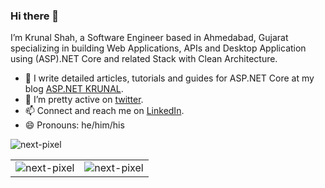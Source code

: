 ### Hi there 👋

I’m Krunal Shah, a Software Engineer based in Ahmedabad, Gujarat specializing in building Web Applications, APIs and Desktop Application using (ASP).NET Core and related Stack with Clean Architecture.

- 🌱 I write detailed articles, tutorials and guides for ASP.NET Core at my blog [ASP.NET KRUNAL](https://aspdotnetkrunal.blogspot.com/).
- 🤔 I’m pretty active on [twitter](https://twitter.com/shahkrunal258).
- 📫 Connect and reach me on [LinkedIn](https://www.linkedin.com/in/krunalgshah).
- 😄 Pronouns: he/him/his

<p align="left"> <img src="https://komarev.com/ghpvc/?username=next-pixel" alt="next-pixel" /> </p>
<table style="border:0px">
  <tr>
    <td><img src="https://github-readme-stats.vercel.app/api?username=next-pixel&show_icons=true&theme=radical" alt="next-pixel" /></td>
    <td><img src="https://github-readme-stats.vercel.app/api/top-langs/?username=next-pixel&layout=compact" alt="next-pixel" /></td>
  </tr>
  </table>

